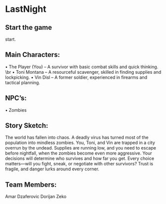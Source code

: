 # LastNight

## Start the game
  start.

## Main Characters:
•	The Player (You) – A survivor with basic combat skills and quick thinking. \br
•	Toni Montana – A resourceful scavenger, skilled in finding supplies and lockpicking.
•	Vin Disl – A former soldier, experienced in firearms and tactical planning.
## NPC’s:
•	Zombies

## Story Sketch:
  The world has fallen into chaos. A deadly virus has turned most of the population into mindless zombies. You, Toni, and Vin are trapped in a city overrun by the undead. Supplies are running low, and you   need to escape before nightfall, when the zombies become even more aggressive. Your decisions will determine who survives and how far you get. Every choice matters—will you fight, sneak, or negotiate with   other survivors? Trust is fragile, and danger lurks around every corner.

## Team Members:
Amar Dzaferovic
Dorijan Zeko
